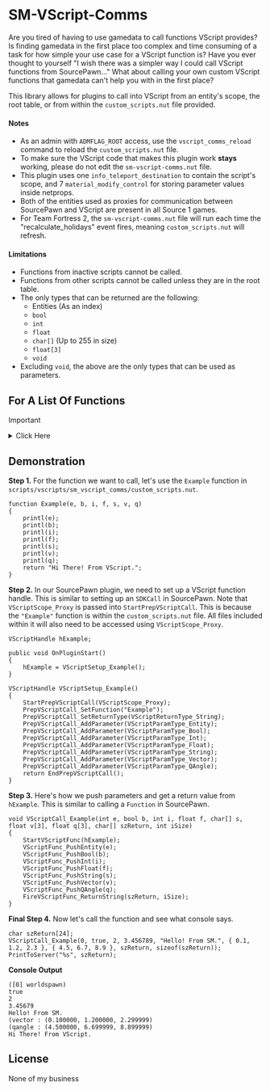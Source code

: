 # SM-VScript-Comms

Are you tired of having to use gamedata to call functions VScript provides? Is finding gamedata in the first place too complex and time consuming of a task for how simple your use case for a VScript function is? Have you ever thought to yourself "I wish there was a simpler way I could call VScript functions from SourcePawn..." What about calling your own custom VScript functions that gamedata can't help you with in the first place?

This library allows for plugins to call into VScript from an entity's scope, the root table, or from within the `custom_scripts.nut` file provided.

#### Notes

* As an admin with `ADMFLAG_ROOT` access, use the `vscript_comms_reload` command to reload the `custom_scripts.nut` file.
* To make sure the VScript code that makes this plugin work **stays** working, please do not edit the `sm-vscript-comms.nut` file.
* This plugin uses one `info_teleport_destination` to contain the script's scope, and 7 `material_modify_control` for storing parameter values inside netprops.
* Both of the entities used as proxies for communication between SourcePawn and VScript are present in all Source 1 games.
* For Team Fortress 2, the `sm-vscript-comms.nut` file will run each time the "recalculate_holidays" event fires, meaning `custom_scripts.nut` will refresh.

#### Limitations

* Functions from inactive scripts cannot be called.
* Functions from other scripts cannot be called unless they are in the root table.
* The only types that can be returned are the following:
    * Entities (As an index)
    * `bool`
    * `int`
    * `float`
    * `char[]` (Up to 255 in size)
    * `float[3]`
    * `void`
* Excluding `void`, the above are the only types that can be used as parameters.

## For A List Of Functions
> [!IMPORTANT]
> <details>
> <summary> Click Here</summary>
> 
> **For preparing a VScript function**
> * `StartPrepVScriptCall` - Starts the preparation of a `VScriptHandle`.
> * `PrepVScriptCall_SetFunction` - Takes a string.
> * `PrepVScriptCall_AddParameter` - Can be called up to 16 times. Adds parameters in sequential order. Takes an `eVScriptParamType`.
> * `PrepVScriptCall_SetReturnType` - Takes an `eVScriptReturnType`.
> * `EndPrepVScriptCall` - Returns an initialized `VScriptHandle`.
> 
> **For calling a VScript function and pushing parameters**
> * `StartVScriptFunc` - Starts a VScript function call. Takes a `VScriptHandle`.
> * `VScriptFunc_PushEntity`
> * `VScriptFunc_PushBool`
> * `VScriptFunc_PushInt`
> * `VScriptFunc_PushFloat`
> * `VScriptFunc_PushString`
> * `VScriptFunc_PushVector`
> * `VScriptFunc_PushQAngle`
> 
> **Fires a function ...**
> * `FireVScriptFunc_Void` -  ... with a `void` return type.
> * `FireVScriptFunc_ReturnAny` - ... and can return an entity index, `bool`, `int`, or `float`.
> * `FireVScriptFunc_ReturnString` - ... and can return a `char[]` array.
> * `FireVScriptFunc_ReturnVector` - ... and can return a Vector or QAngle into a `float[3]`.
> </details>

## Demonstration

**Step 1.** For the function we want to call, let's use the `Example` function in `scripts/vscripts/sm_vscript_comms/custom_scripts.nut`.
```squirrel
function Example(e, b, i, f, s, v, q)
{
    printl(e);
    printl(b);
    printl(i);
    printl(f);
    printl(s);
    printl(v);
    printl(q);
    return "Hi There! From VScript.";
}
```

**Step 2.** In our SourcePawn plugin, we need to set up a VScript function handle. This is similar to setting up an `SDKCall` in SourcePawn. Note that `VScriptScope_Proxy` is passed into `StartPrepVScriptCall`. This is because the `"Example"` function is within the `custom_scripts.nut` file. All files included within it will also need to be accessed using `VScriptScope_Proxy`.
```SourcePawn
VScriptHandle hExample;

public void OnPluginStart()
{
    hExample = VScriptSetup_Example();
}

VScriptHandle VScriptSetup_Example()
{
    StartPrepVScriptCall(VScriptScope_Proxy);
    PrepVScriptCall_SetFunction("Example");
    PrepVScriptCall_SetReturnType(VScriptReturnType_String);
    PrepVScriptCall_AddParameter(VScriptParamType_Entity);
    PrepVScriptCall_AddParameter(VScriptParamType_Bool);
    PrepVScriptCall_AddParameter(VScriptParamType_Int);
    PrepVScriptCall_AddParameter(VScriptParamType_Float);
    PrepVScriptCall_AddParameter(VScriptParamType_String);
    PrepVScriptCall_AddParameter(VScriptParamType_Vector);
    PrepVScriptCall_AddParameter(VScriptParamType_QAngle);
    return EndPrepVScriptCall();
}
```

**Step 3.** Here's how we push parameters and get a return value from `hExample`. This is similar to calling a `Function` in SourcePawn.
```SourcePawn
void VScriptCall_Example(int e, bool b, int i, float f, char[] s, float v[3], float q[3], char[] szReturn, int iSize)
{
    StartVScriptFunc(hExample);
    VScriptFunc_PushEntity(e);
    VScriptFunc_PushBool(b);
    VScriptFunc_PushInt(i);
    VScriptFunc_PushFloat(f);
    VScriptFunc_PushString(s);
    VScriptFunc_PushVector(v);
    VScriptFunc_PushQAngle(q);
    FireVScriptFunc_ReturnString(szReturn, iSize);
}
```

**Final Step 4.** Now let's call the function and see what console says.
```SourcePawn
char szReturn[24];
VScriptCall_Example(0, true, 2, 3.456789, "Hello! From SM.", { 0.1, 1.2, 2.3 }, { 4.5, 6.7, 8.9 }, szReturn, sizeof(szReturn));
PrintToServer("%s", szReturn);
```
**Console Output**
```
([0] worldspawn)
true
2
3.45679
Hello! From SM.
(vector : (0.100000, 1.200000, 2.299999)
(qangle : (4.500000, 6.699999, 8.899999)
Hi There! From VScript.
```

## License

None of my business
